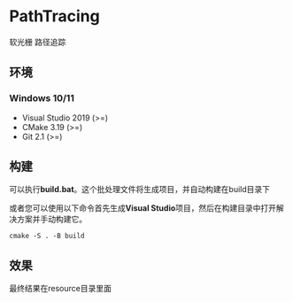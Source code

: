 # PathTracing
软光栅 路径追踪



## 环境

### Windows 10/11

- Visual Studio 2019 (>=)
- CMake 3.19 (>=)
- Git 2.1 (>=)



## 构建

可以执行**build.bat**。这个批处理文件将生成项目，并自动构建在build目录下

或者您可以使用以下命令首先生成**Visual Studio**项目，然后在构建目录中打开解决方案并手动构建它。

```
cmake -S . -B build
```



## 效果

最终结果在resource目录里面
